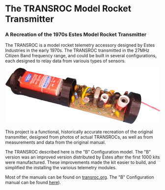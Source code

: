 # The TRANSROC Model Rocket Transmitter

### A Recreation of the 1970s Estes Model Rocket Transmitter

The TRANSROC is a model rocket telemetry accessory designed by Estes Industries in the early 1970s.  The TRANSROC transmitted in the 27MHz Citizen Band frequency range, and could be built in several configurations, each designed to relay data from variouis types of sensors.
 
<p align="center">
  <img src="images/Finsihed_Transroc.png"/>
</p>

This project is a functional, historically accurate recreation of the original transmitter, designed from photos of actual TRANSROCs, as well as from measurements and data from the original manual.

The TRANSROC described here is the "B" Configuration model.  The "B" version was an improved version distributed by Estes after the first 1000 kits were manufactured.  These improvements made the kit easier to build, and simplified the installing the varioius telemetry modules.

Most of the manuals can be found on [transroc.org](https://transroc.org).  The "B" Configuration manual can be found [here](Manuals_and_Datasheets)).

